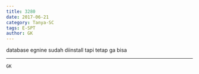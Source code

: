 ```yaml
---
title: 3280
date: 2017-06-21
category: Tanya-SC
tags: E-SPT
author: GK
---
```


database egnine sudah diinstall tapi tetap ga bisa

---



`GK`
